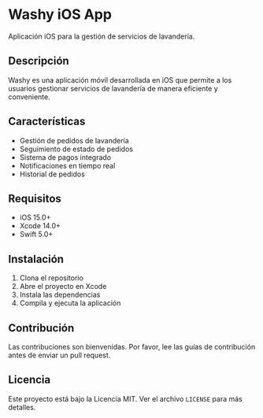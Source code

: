# Washy iOS App

Aplicación iOS para la gestión de servicios de lavandería.

## Descripción

Washy es una aplicación móvil desarrollada en iOS que permite a los usuarios gestionar servicios de lavandería de manera eficiente y conveniente.

## Características

- Gestión de pedidos de lavandería
- Seguimiento de estado de pedidos
- Sistema de pagos integrado
- Notificaciones en tiempo real
- Historial de pedidos

## Requisitos

- iOS 15.0+
- Xcode 14.0+
- Swift 5.0+

## Instalación

1. Clona el repositorio
2. Abre el proyecto en Xcode
3. Instala las dependencias
4. Compila y ejecuta la aplicación

## Contribución

Las contribuciones son bienvenidas. Por favor, lee las guías de contribución antes de enviar un pull request.

## Licencia

Este proyecto está bajo la Licencia MIT. Ver el archivo `LICENSE` para más detalles. 
